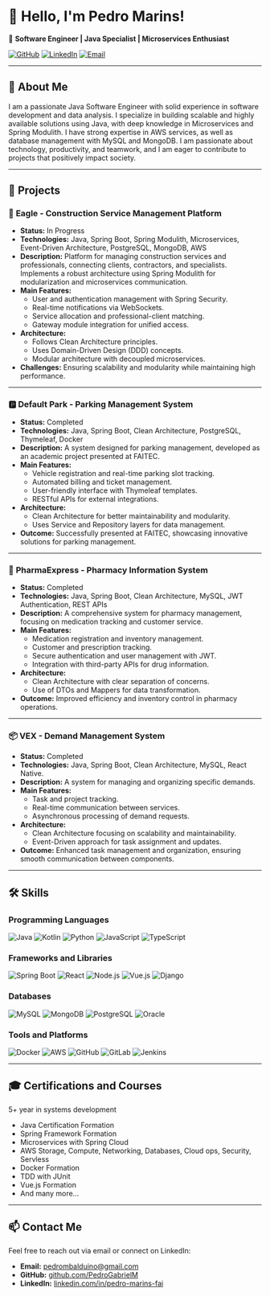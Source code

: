 # 👋 Hello, I'm Pedro Marins!

🚀 **Software Engineer | Java Specialist | Microservices Enthusiast**

[![GitHub](https://img.shields.io/badge/GitHub-181717?style=for-the-badge&logo=github&logoColor=white)](https://github.com/PedroGabrielM)
[![LinkedIn](https://img.shields.io/badge/LinkedIn-0077B5?style=for-the-badge&logo=linkedin&logoColor=white)](https://linkedin.com/in/pedro-marins-fai)
[![Email](https://img.shields.io/badge/Email-pedrombalduino@gmail.com-D14836?style=for-the-badge&logo=gmail&logoColor=white)](mailto:pedrombalduino@gmail.com)

---

## 📝 About Me
I am a passionate Java Software Engineer with solid experience in software development and data analysis. I specialize in building scalable and highly available solutions using Java, with deep knowledge in Microservices and Spring Modulith. I have strong expertise in AWS services, as well as database management with MySQL and MongoDB. I am passionate about technology, productivity, and teamwork, and I am eager to contribute to projects that positively impact society.

---

## 💼 Projects

### 🦅 **Eagle - Construction Service Management Platform**
- **Status:** In Progress
- **Technologies:** Java, Spring Boot, Spring Modulith, Microservices, Event-Driven Architecture, PostgreSQL, MongoDB, AWS
- **Description:** Platform for managing construction services and professionals, connecting clients, contractors, and specialists. Implements a robust architecture using Spring Modulith for modularization and microservices communication.
- **Main Features:**
  - User and authentication management with Spring Security.
  - Real-time notifications via WebSockets.
  - Service allocation and professional-client matching.
  - Gateway module integration for unified access.
- **Architecture:**
  - Follows Clean Architecture principles.
  - Uses Domain-Driven Design (DDD) concepts.
  - Modular architecture with decoupled microservices.
- **Challenges:** Ensuring scalability and modularity while maintaining high performance.

---

### 🅿️ **Default Park - Parking Management System**
- **Status:** Completed
- **Technologies:** Java, Spring Boot, Clean Architecture, PostgreSQL, Thymeleaf, Docker
- **Description:** A system designed for parking management, developed as an academic project presented at FAITEC.
- **Main Features:**
  - Vehicle registration and real-time parking slot tracking.
  - Automated billing and ticket management.
  - User-friendly interface with Thymeleaf templates.
  - RESTful APIs for external integrations.
- **Architecture:**
  - Clean Architecture for better maintainability and modularity.
  - Uses Service and Repository layers for data management.
- **Outcome:** Successfully presented at FAITEC, showcasing innovative solutions for parking management.

---

### 💊 **PharmaExpress - Pharmacy Information System**
- **Status:** Completed
- **Technologies:** Java, Spring Boot, Clean Architecture, MySQL, JWT Authentication, REST APIs
- **Description:** A comprehensive system for pharmacy management, focusing on medication tracking and customer service.
- **Main Features:**
  - Medication registration and inventory management.
  - Customer and prescription tracking.
  - Secure authentication and user management with JWT.
  - Integration with third-party APIs for drug information.
- **Architecture:**
  - Clean Architecture with clear separation of concerns.
  - Use of DTOs and Mappers for data transformation.
- **Outcome:** Improved efficiency and inventory control in pharmacy operations.

---

### 📦 **VEX - Demand Management System**
- **Status:** Completed
- **Technologies:** Java, Spring Boot, Clean Architecture, MySQL, React Native.
- **Description:** A system for managing and organizing specific demands.
- **Main Features:**
  - Task and project tracking.
  - Real-time communication between services.
  - Asynchronous processing of demand requests.
- **Architecture:**
  - Clean Architecture focusing on scalability and maintainability.
  - Event-Driven approach for task assignment and updates.
- **Outcome:** Enhanced task management and organization, ensuring smooth communication between components.

---

## 🛠️ Skills

### Programming Languages
![Java](https://img.shields.io/badge/Java-ED8B00?style=for-the-badge&logo=java&logoColor=white)
![Kotlin](https://img.shields.io/badge/Kotlin-0095D5?style=for-the-badge&logo=kotlin&logoColor=white)
![Python](https://img.shields.io/badge/Python-3776AB?style=for-the-badge&logo=python&logoColor=white)
![JavaScript](https://img.shields.io/badge/JavaScript-F7DF1E?style=for-the-badge&logo=javascript&logoColor=black)
![TypeScript](https://img.shields.io/badge/TypeScript-007ACC?style=for-the-badge&logo=typescript&logoColor=white)

### Frameworks and Libraries
![Spring Boot](https://img.shields.io/badge/Spring%20Boot-6DB33F?style=for-the-badge&logo=spring-boot&logoColor=white)
![React](https://img.shields.io/badge/React-61DAFB?style=for-the-badge&logo=react&logoColor=black)
![Node.js](https://img.shields.io/badge/Node.js-339933?style=for-the-badge&logo=node.js&logoColor=white)
![Vue.js](https://img.shields.io/badge/Vue.js-4FC08D?style=for-the-badge&logo=vue.js&logoColor=white)
![Django](https://img.shields.io/badge/Django-092E20?style=for-the-badge&logo=django&logoColor=white)

### Databases
![MySQL](https://img.shields.io/badge/MySQL-4479A1?style=for-the-badge&logo=mysql&logoColor=white)
![MongoDB](https://img.shields.io/badge/MongoDB-47A248?style=for-the-badge&logo=mongodb&logoColor=white)
![PostgreSQL](https://img.shields.io/badge/PostgreSQL-336791?style=for-the-badge&logo=postgresql&logoColor=white)
![Oracle](https://img.shields.io/badge/Oracle-F80000?style=for-the-badge&logo=oracle&logoColor=white)

### Tools and Platforms
![Docker](https://img.shields.io/badge/Docker-2496ED?style=for-the-badge&logo=docker&logoColor=white)
![AWS](https://img.shields.io/badge/AWS-232F3E?style=for-the-badge&logo=amazon-aws&logoColor=white)
![GitHub](https://img.shields.io/badge/GitHub-181717?style=for-the-badge&logo=github&logoColor=white)
![GitLab](https://img.shields.io/badge/GitLab-FCA121?style=for-the-badge&logo=gitlab&logoColor=white)
![Jenkins](https://img.shields.io/badge/Jenkins-D24939?style=for-the-badge&logo=jenkins&logoColor=white)

---

## 🎓 Certifications and Courses
5+ year in systems development 
- Java Certification Formation
- Spring Framework Formation
- Microservices with Spring Cloud
- AWS Storage, Compute, Networking, Databases, Cloud ops, Security, Servless
- Docker Formation
- TDD with JUnit
- Vue.js Formation
- And many more...

---

## 📫 Contact Me
Feel free to reach out via email or connect on LinkedIn:
- **Email:** pedrombalduino@gmail.com
- **GitHub:** [github.com/PedroGabrielM](https://github.com/PedroGabrielM)
- **LinkedIn:** [linkedin.com/in/pedro-marins-fai](https://linkedin.com/in/pedro-marins-fai)
